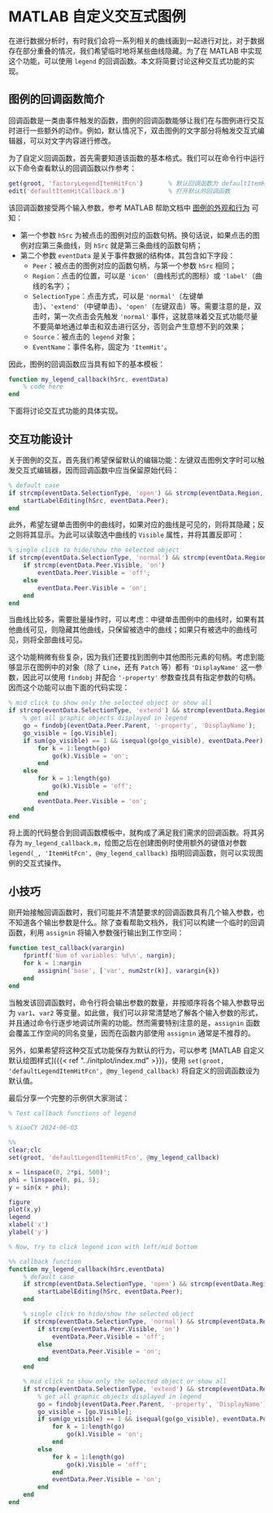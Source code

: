 # MATLAB 自定义交互式图例


在进行数据分析时，有时我们会将一系列相关的曲线画到一起进行对比，对于数据存在部分重叠的情况，我们希望临时地将某些曲线隐藏。为了在 MATLAB 中实现这个功能，可以使用 `legend` 的回调函数。本文将简要讨论这种交互式功能的实现。

<!--more-->


## 图例的回调函数简介

回调函数是一类由事件触发的函数，图例的回调函数能够让我们在与图例进行交互时进行一些额外的动作。例如，默认情况下，双击图例的文字部分将触发交互式编辑器，可以对文字内容进行修改。

为了自定义回调函数，首先需要知道该函数的基本格式。我们可以在命令行中运行以下命令查看默认的回调函数以作参考：

```matlab
get(groot, 'factoryLegendItemHitFcn')       % 默认回调函数为 defaultItemHitCallback
edit('defaultItemHitCallback.m')            % 打开默认的回调函数
```

该回调函数接受两个输入参数，参考 MATLAB 帮助文档中 [图例的外观和行为](https://mirrors.tuna.tsinghua.edu.cn) 可知：

- 第一个参数 `hSrc` 为被点击的图例对应的函数句柄。换句话说，如果点击的图例对应第三条曲线，则 `hSrc` 就是第三条曲线的函数句柄；
- 第二个参数 `eventData` 是关于事件数据的结构体，其包含如下字段：
    - `Peer`：被点击的图例对应的函数句柄，与第一个参数 `hSrc` 相同；
    - `Region`：点击的位置，可以是 `'icon'`（曲线形式的图标）或 `'label'`（曲线的名字）；
    - `SelectionType`：点击方式，可以是 `'normal'`（左键单击）、`'extend'`（中键单击）、`'open'`（左键双击）等。需要注意的是，双击时，第一次点击会先触发 `'normal'` 事件，这就意味着交互式功能尽量不要简单地通过单击和双击进行区分，否则会产生意想不到的效果；
    - `Source`：被点击的 `legend` 对象；
    - `EventName`：事件名称，固定为 `'ItemHit'`。

因此，图例的回调函数应当具有如下的基本模板：

```matlab
function my_legend_callback(hSrc, eventData)
    % code here
end
```

下面将讨论交互式功能的具体实现。


## 交互功能设计

关于图例的交互，首先我们希望保留默认的编辑功能：左键双击图例文字时可以触发交互式编辑器，因而回调函数中应当保留原始代码：

```matlab
% default case
if strcmp(eventData.SelectionType, 'open') && strcmp(eventData.Region, 'label')
    startLabelEditing(hSrc, eventData.Peer);
end
```

此外，希望左键单击图例中的曲线时，如果对应的曲线是可见的，则将其隐藏；反之则将其显示。为此可以读取选中曲线的 `Visible` 属性，并将其置反即可：

```matlab
% single click to hide/show the selected object
if strcmp(eventData.SelectionType, 'normal') && strcmp(eventData.Region, 'icon')
    if strcmp(eventData.Peer.Visible, 'on')
        eventData.Peer.Visible = 'off';
    else
        eventData.Peer.Visible = 'on';
    end
end
```

当曲线比较多，需要批量操作时，可以考虑：中键单击图例中的曲线时，如果有其他曲线可见，则隐藏其他曲线，只保留被选中的曲线；如果只有被选中的曲线可见，则将全部曲线可见。

这个功能稍微有些复杂，因为我们还要找到图例中其他图形元素的句柄。考虑到能够显示在图例中的对象（除了 `Line`，还有 `Patch` 等）都有 `'DisplayName'` 这一参数，因此可以使用 `findobj` 并配合 `'-property'` 参数查找具有指定参数的句柄。因而这个功能可以由下面的代码实现：

```matlab
% mid click to show only the selected object or show all
if strcmp(eventData.SelectionType, 'extend') && strcmp(eventData.Region, 'icon')
    % get all graphic objects displayed in legend
    go = findobj(eventData.Peer.Parent, '-property', 'DisplayName');
    go_visible = [go.Visible];
    if sum(go_visible) == 1 && isequal(go(go_visible), eventData.Peer)
        for k = 1:length(go)
            go(k).Visible = 'on';
        end
    else
        for k = 1:length(go)
            go(k).Visible = 'off';
        end
        eventData.Peer.Visible = 'on';
    end
end
```

将上面的代码整合到回调函数模板中，就构成了满足我们需求的回调函数。将其另存为 `my_legend_callback.m`，绘图之后在创建图例时使用额外的键值对参数 `legend(_, 'ItemHitFcn', @my_legend_callback)` 指明回调函数，则可以实现图例的交互式操作。


## 小技巧

刚开始接触回调函数时，我们可能并不清楚要求的回调函数具有几个输入参数，也不知道各个输出参数是什么。除了查看帮助文档外，我们可以构建一个临时的回调函数，利用 `assignin` 将输入参数强行输出到工作空间：

```matlab
function test_callback(varargin)
    fprintf('Num of variables: %d\n', nargin);
    for k = 1:nargin
        assignin('base', ['var', num2str(k)], varargin{k})
    end
end
```

当触发该回调函数时，命令行将会输出参数的数量，并按顺序将各个输入参数导出为 `var1`、`var2` 等变量。如此做，我们可以非常清楚地了解各个输入参数的形式，并且通过命令行逐步地调试所需的功能。然而需要特别注意的是，`assignin` 函数会覆盖工作空间的同名变量，因而在函数内部使用 `assignin` 通常是不推荐的。

另外，如果希望将这种交互式功能保存为默认的行为，可以参考 [MATLAB 自定义默认绘图样式]({{< ref "../initplot/index.md" >}})，使用 `set(groot, 'defaultLegendItemHitFcn', @my_legend_callback)` 将自定义的回调函数设为默认值。


最后分享一个完整的示例供大家测试：

```matlab
% Test callback functions of legend

% XiaoCY 2024-06-03

%%
clear;clc
set(groot, 'defaultLegendItemHitFcn', @my_legend_callback)

x = linspace(0, 2*pi, 500)';
phi = linspace(0, pi, 5);
y = sin(x + phi);

figure
plot(x,y)
legend
xlabel('x')
ylabel('y')

% Now, try to click legend icon with left/mid bottom

%% callback function
function my_legend_callback(hSrc,eventData)
    % default case
    if strcmp(eventData.SelectionType, 'open') && strcmp(eventData.Region, 'label')
        startLabelEditing(hSrc, eventData.Peer);
    end

    % single click to hide/show the selected object
    if strcmp(eventData.SelectionType, 'normal') && strcmp(eventData.Region, 'icon')
        if strcmp(eventData.Peer.Visible, 'on')
            eventData.Peer.Visible = 'off';
        else
            eventData.Peer.Visible = 'on';
        end
    end

    % mid click to show only the selected object or show all
    if strcmp(eventData.SelectionType, 'extend') && strcmp(eventData.Region, 'icon')
        % get all graphic objects displayed in legend
        go = findobj(eventData.Peer.Parent, '-property', 'DisplayName');
        go_visible = [go.Visible];
        if sum(go_visible) == 1 && isequal(go(go_visible), eventData.Peer)
            for k = 1:length(go)
                go(k).Visible = 'on';
            end
        else
            for k = 1:length(go)
                go(k).Visible = 'off';
            end
            eventData.Peer.Visible = 'on';
        end
    end
end
```

